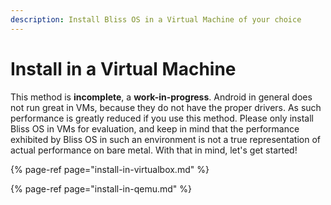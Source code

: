 ```yaml
---
description: Install Bliss OS in a Virtual Machine of your choice
---
```


# Install in a Virtual Machine

This method is **incomplete**, a **work-in-progress**. Android in general does not run great in VMs, because they do not have the proper drivers. As such performance is greatly reduced if you use this method. Please only install Bliss OS in VMs for evaluation, and keep in mind that the performance exhibited by Bliss OS in such an environment is not a true representation of actual performance on bare metal. With that in mind, let's get started!

{% page-ref page="install-in-virtualbox.md" %}

{% page-ref page="install-in-qemu.md" %}



